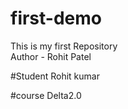 # first-demo
This is my first Repository
<br>
Author - Rohit Patel

#Student
Rohit kumar

#course
Delta2.0

